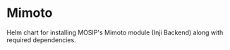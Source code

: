 # Mimoto

Helm chart for installing MOSIP's Mimoto module (Inji Backend) along with required dependencies.
